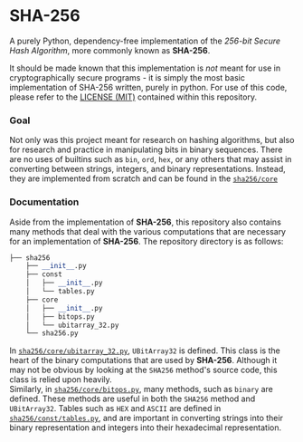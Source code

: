 # SHA-256

A purely Python, dependency-free implementation of the *256-bit Secure Hash Algorithm*, more commonly known as **SHA-256**. 

It should be made known that this implementation is *not* meant for use in cryptographically secure programs - it is simply the most basic implementation of SHA-256 written, purely in python. For use of this code, please refer to the [LICENSE (MIT)](https://github.com/greysonDEV/SHA-256/blob/main/LICENSE) contained within this repository.


### Goal

Not only was this project meant for research on hashing algorithms, but also for research and practice in manipulating bits in binary sequences. There are no uses of builtins such as `bin`, `ord`, `hex`, or any others that may assist in converting between strings, integers, and binary representations. Instead, they are implemented from scratch and can be found in the [`sha256/core`](https://github.com/greysonDEV/SHA-256/blob/main/LICENSE)


### Documentation

Aside from the implementation of **SHA-256**, this repository also contains many methods that deal with the various computations that are necessary for an implementation of **SHA-256**. The repository directory is as follows:
```python
├── sha256
    ├── __init__.py
    ├── const
    │   ├── __init__.py
    │   └── tables.py
    ├── core
    │   ├── __init__.py
    │   ├── bitops.py
    │   └── ubitarray_32.py
    └── sha256.py
```
In [`sha256/core/ubitarray_32.py`](https://github.com/greysonDEV/SHA-256/blob/main/sha256/core/ubitarray_32.py), `UBitArray32` is defined. This class is the heart of the binary computations that are used by **SHA-256**. Although it may not be obvious by looking at the `SHA256` method's source code, this class is relied upon heavily.\
Similarly, in [`sha256/core/bitops.py`](https://github.com/greysonDEV/SHA-256/blob/main/sha256/core/bitops.py), many methods, such as `binary` are defined. These methods are useful in both the `SHA256` method and `UBitArray32`. Tables such as `HEX` and `ASCII` are defined in [`sha256/const/tables.py`](https://github.com/greysonDEV/SHA-256/blob/main/sha256/const/tables.py), and are important in converting strings into their binary representation and integers into their hexadecimal representation.
